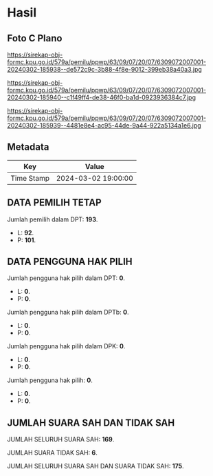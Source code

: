 # Hasil

## Foto C Plano

https://sirekap-obj-formc.kpu.go.id/579a/pemilu/ppwp/63/09/07/20/07/6309072007001-20240302-185938--de572c9c-3b88-4f8e-9012-399eb38a40a3.jpg

https://sirekap-obj-formc.kpu.go.id/579a/pemilu/ppwp/63/09/07/20/07/6309072007001-20240302-185940--c1f49ff4-de38-46f0-ba1d-0923936384c7.jpg

https://sirekap-obj-formc.kpu.go.id/579a/pemilu/ppwp/63/09/07/20/07/6309072007001-20240302-185939--4481e8e4-ac95-44de-9a44-922a5134a1e6.jpg


## Metadata

| Key        | Value               |
| ---------- | ------------------- |
| Time Stamp | 2024-03-02 19:00:00 |


## DATA PEMILIH TETAP

Jumlah pemilih dalam DPT: **193**.
 * L: **92**.
 * P: **101**.

## DATA PENGGUNA HAK PILIH

Jumlah pengguna hak pilih dalam DPT: **0**.
 * L: **0**.
 * P: **0**.

Jumlah pengguna hak pilih dalam DPTb: **0**.
 * L: **0**.
 * P: **0**.

Jumlah pengguna hak pilih dalam DPK: **0**.
 * L: **0**.
 * P: **0**.

Jumlah pengguna hak pilih: **0**.
 * L: **0**.
 * P: **0**.

## JUMLAH SUARA SAH DAN TIDAK SAH

JUMLAH SELURUH SUARA SAH: **169**.

JUMLAH SUARA TIDAK SAH: **6**.

JUMLAH SELURUH SUARA SAH DAN SUARA TIDAK SAH: **175**.


